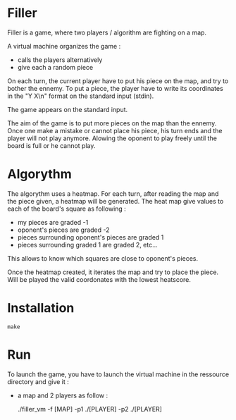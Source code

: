 # Filler

Filler is a game, where two players / algorithm are fighting on a map.

A virtual machine organizes the game :
    
   - calls the players alternatively
   - give each a random piece
    
On each turn, the current player have to put his piece on the map, and try to bother the ennemy. To put a piece, the player have to write its coordinates in the "Y X\n" format on the standard input (stdin).

The game appears on the standard input.

The aim of the game is to put more pieces on the map than the ennemy.
Once one make a mistake or cannot place his piece, his turn ends and the player will not play anymore. Alowing the oponent to play freely until the board is full or he cannot play.

# Algorythm

The algorythm uses a heatmap. For each turn, after reading the map and the piece given, a heatmap will be generated.
The heat map give values to each of the board's square as following : 

   - my pieces are graded -1
   - oponent's pieces are graded -2
   - pieces surrounding oponent's pieces are graded 1
   - pieces surrounding graded 1 are graded 2, etc...
    
This allows to know which squares are close to oponent's pieces.

Once the heatmap created, it iterates the map and try to place the piece. Will be played the valid coordonates with the lowest heatscore.

# Installation

    make

# Run

To launch the game, you have to launch the virtual machine in the ressource directory and give it : 
 - a map and  2 players as follow : 

    ./filler_vm -f [MAP] -p1 ./[PLAYER] -p2 ./[PLAYER]


